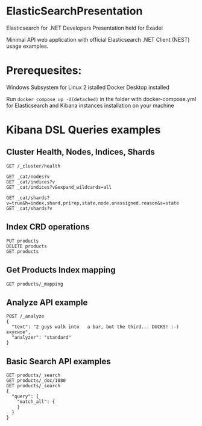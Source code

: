 # ElasticSearchPresentation
Elasticsearch for .NET Developers Presentation held for Exadel

Minimal API web application with official Elasticsearch .NET Client (NEST) usage examples.

# Prerequesites:
Windows Subsystem for Linux 2 istalled
Docker Desktop installed

Run `docker compose up -d(detached)` in the folder with docker-compose.yml for Elasticsearch and Kibana instances installation on your machine

# Kibana DSL Queries examples

## Cluster Health, Nodes, Indices, Shards

```
GET /_cluster/health

GET _cat/nodes?v
GET _cat/indices?v
GET _cat/indices?v&expand_wildcards=all

GET _cat/shards?v=true&h=index,shard,prirep,state,node,unassigned.reason&s=state
GET _cat/shards?v
```

## Index CRD operations

```
PUT products
DELETE products
GET products
```

## Get Products Index mapping

```
GET products/_mapping
```

## Analyze API example

```
POST /_analyze
{
  "text": "2 guys walk into   a bar, but the third... DUCKS! :-) вкусное",
  "analyzer": "standard"
}
```

## Basic Search API examples

```
GET products/_search
GET products/_doc/1080
GET products/_search
{
  "query": {
    "match_all": {
    }
  }
}
```
